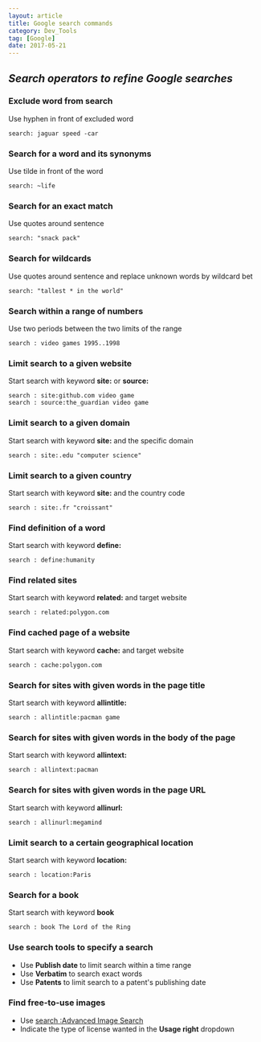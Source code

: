 ```yaml
---
layout: article
title: Google search commands
category: Dev_Tools
tag: [Google]
date: 2017-05-21
---
```


## *Search operators to refine Google searches*

### Exclude word from search
Use hyphen in front of excluded word
```
search: jaguar speed -car
```

### Search for a word and its synonyms
Use tilde in front of the word
```
search: ~life
```
  
### Search for an exact match
Use quotes around sentence
```
search: "snack pack"
```

### Search for wildcards
Use quotes around sentence and replace unknown words by wildcard bet
```
search: "tallest * in the world"
```

### Search within a range of numbers
Use two periods between the two limits of the range
```
search : video games 1995..1998
```

### Limit search to a given website
Start search with keyword **site:** or **source:**
```
search : site:github.com video game
search : source:the_guardian video game
```

### Limit search to a given domain 
Start search with keyword **site:** and the specific domain
```
search : site:.edu "computer science"
```

### Limit search to a given country
Start search with keyword **site:** and the country code
```
search : site:.fr "croissant"
```

### Find definition of a word
Start search with keyword **define:**
```
search : define:humanity
```

### Find related sites
Start search with keyword **related:** and target website
```
search : related:polygon.com
```

### Find cached page of a website
Start search with keyword **cache:** and target website
```
search : cache:polygon.com
```

### Search for sites with given words in the page title
Start search with keyword **allintitle:**
```
search : allintitle:pacman game
```

### Search for sites with given words in the body of the page
Start search with keyword **allintext:**
```
search : allintext:pacman
```

### Search for sites with given words in the page URL
Start search with keyword **allinurl:**
```
search : allinurl:megamind
```

### Limit search to a certain geographical location
Start search with keyword **location:**
```
search : location:Paris
```

### Search for a book
Start search with keyword **book**
```
search : book The Lord of the Ring
```

### Use search tools to specify a search

* Use **Publish date** to limit search within a time range
* Use **Verbatim** to search exact words
* Use **Patents** to limit search to a patent's publishing date


### Find free-to-use images
* Use [search :Advanced Image Search](https://www.google.com/advanced_image_search)
* Indicate the type of license wanted in the **Usage right** dropdown
